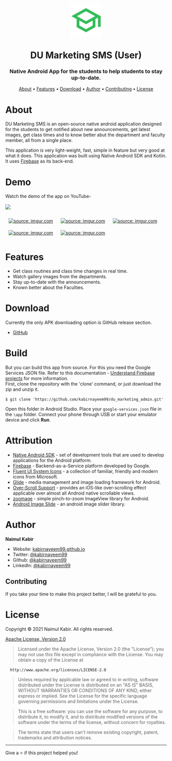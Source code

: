 <p align="center">
 <img src="app/src/main/res/drawable-xxhdpi/logo_github.png" width="100"> 
</p>
<h1 align="center">DU Marketing SMS (User)</h1>
<h3 align="center">Native Android App for the students to help students to stay up-to-date. </h3>

<p align="center">
	<a href="#About">About</a> &bull;
	<a href="#Features">Features</a> &bull;
	<a href="#Downlaod">Download</a> &bull;
	<a href="#Author">Author</a> &bull;
	<a href="#Contributing">Contributing</a> &bull;
	<a href="#license">License</a>
</p>

# About

DU Marketing SMS is an open-source native android application designed for the students to get notified about new announcements, get latest images, get class times and to know better abut the department and faculty member, all from a single place.

This application is very light-weight, fast, simple in feature but very good at what it does. This application was built using Native Android SDK and Kotlin. It uses [Firebase](https://firebase.google.com/) as its back-end. 

# Demo

Watch the demo of the app on YouTube-
<br/>
<br/>
<a href="https://youtu.be/irswO4NUT5s"> <img src="https://img.shields.io/badge/YouTube-FF0000?style=for-the-badge&logo=youtube&logoColor=white"/></a>

<a href="https://imgur.com/drmUcdN"><img src="https://i.imgur.com/drmUcdNh.jpg" width="200" hspace="10" vspace="10" title="source: imgur.com" /></a>
<a href="https://imgur.com/zE8DGPO"><img src="https://i.imgur.com/zE8DGPO.jpg" width="200" hspace="10" vspace="10" title="source: imgur.com" /></a>
<a href="https://imgur.com/5Xiplxu"><img src="https://i.imgur.com/5Xiplxu.jpg" width="200" hspace="10" vspace="10" title="source: imgur.com" /></a>
<a href="https://imgur.com/GM3YI7n"><img src="https://i.imgur.com/GM3YI7n.jpg" width="200" hspace="10" vspace="10" title="source: imgur.com" /></a>
<a href="https://imgur.com/ckhi9vZ"><img src="https://i.imgur.com/ckhi9vZ.jpg" width="200" hspace="10" vspace="10" title="source: imgur.com" /></a>

# Features

- Get class routines and class time changes in real time.
- Watch gallery images from the departments.
- Stay up-to-date with the announcements.
- Known better about the Faculties. 
 

# Download 

Currently the only APK downloading option is GitHub release section. 
* [GitHub](https://github.com/kabirnayeem99/du_marketing_student/releases)

# Build
But you can build this app from source. For this you need the Google Services JSON file. Refer to this documentation - [Understand Firebase projects](https://firebase.google.com/docs/projects/learn-more) for more information.  
First, clone the repository with the 'clone' command, or just download the zip and unzip it. 
```
$ git clone 'https://github.com/kabirnayeem99/du_marketing_admin.git'
```
Open this folder in Android Studio. Place your `google-services.json` file in the `\app` folder. Connect your phone through USB or start your emulator device and click **Run**. 

# Attribution

- [Native Android SDK](https://developer.android.com/) - set of development tools that are used to develop applications for the Android platform.
- [Firebase](https://firebase.google.com/) - Backend-as-a-Service platform developed by Google.
- [Fluent UI System Icons](https://github.com/microsoft/fluentui-system-icons) - a collection of familiar, friendly and modern icons from Microsoft.
- [Glide](https://github.com/bumptech/glide) - media management and image loading framework for Android.
- [Over-Scroll Support](https://github.com/EverythingMe/overscroll-decor) - provides an iOS-like over-scrolling effect applicable over almost all Android native scrollable views.
- [zoomage](https://github.com/jsibbold/zoomage) - simple pinch-to-zoom ImageView library for Android.
- [Android Image Slide](https://github.com/denzcoskun/ImageSlideshow) - an android image slider library.


# Author

**Naimul Kabir**

* Website: [kabirnayeem99.github.io](https://kabirnayeem99.github.io)
* Twitter: [@kabirnayeem99](https://twitter.com/kabirnayeem99)
* Github: [@kabirnayeem99](https://github.com/kabirnayeem99)
* LinkedIn: [@kabirnayeem99](https://linkedin.com/in/kabirnayeem99)


## Contributing

If you take your time to make this project better, I will be grateful to you. 


# License

Copyright &copy; 2021 Naimul Kabir. All rights reserved.

[Apache License, Version 2.0](https://www.apache.org/licenses/LICENSE-2.0)

> Licensed under the Apache License, Version 2.0 (the "License");
  you may not use this file except in compliance with the License.
  You may obtain a copy of the License at
  
      http://www.apache.org/licenses/LICENSE-2.0
  
> Unless required by applicable law or agreed to in writing, software
  distributed under the License is distributed on an "AS IS" BASIS,
  WITHOUT WARRANTIES OR CONDITIONS OF ANY KIND, either express or implied.
  See the License for the specific language governing permissions and
  limitations under the License.

> This is a free software: you can use the software for any purpose, to distribute it, to modify it, and to distribute modified versions of the software under the terms of the license, without concern for royalties.

> The terms state that users can't remove existing copyright, patent, trademarks and attribution notices.


***
Give a ⭐️ if this project helped you!
